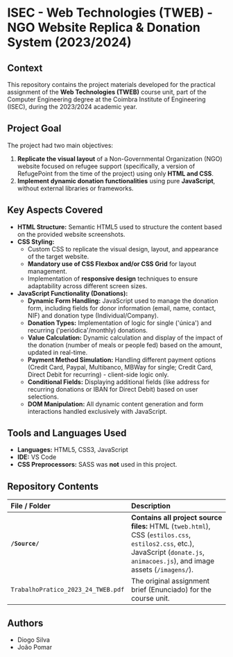# ISEC - Web Technologies (TWEB) - NGO Website Replica & Donation System (2023/2024)

## Context

This repository contains the project materials developed for the practical assignment of the **Web Technologies (TWEB)** course unit, part of the Computer Engineering degree at the Coimbra Institute of Engineering (ISEC), during the 2023/2024 academic year.

## Project Goal

The project had two main objectives:
1.  **Replicate the visual layout** of a Non-Governmental Organization (NGO) website focused on refugee support (specifically, a version of RefugePoint from the time of the project) using only **HTML and CSS**.
2.  **Implement dynamic donation functionalities** using pure **JavaScript**, without external libraries or frameworks.

## Key Aspects Covered

* **HTML Structure:** Semantic HTML5 used to structure the content based on the provided website screenshots.
* **CSS Styling:**
    * Custom CSS to replicate the visual design, layout, and appearance of the target website.
    * **Mandatory use of CSS Flexbox and/or CSS Grid** for layout management.
    * Implementation of **responsive design** techniques to ensure adaptability across different screen sizes.
* **JavaScript Functionality (Donations):**
    * **Dynamic Form Handling:** JavaScript used to manage the donation form, including fields for donor information (email, name, contact, NIF) and donation type (Individual/Company).
    * **Donation Types:** Implementation of logic for single ('única') and recurring ('periódica'/monthly) donations.
    * **Value Calculation:** Dynamic calculation and display of the impact of the donation (number of meals or people fed) based on the amount, updated in real-time.
    * **Payment Method Simulation:** Handling different payment options (Credit Card, Paypal, Multibanco, MBWay for single; Credit Card, Direct Debit for recurring) - client-side logic only.
    * **Conditional Fields:** Displaying additional fields (like address for recurring donations or IBAN for Direct Debit) based on user selections.
    * **DOM Manipulation:** All dynamic content generation and form interactions handled exclusively with JavaScript.

## Tools and Languages Used

* **Languages:** HTML5, CSS3, JavaScript
* **IDE:** VS Code
* **CSS Preprocessors:** SASS was **not** used in this project.

## Repository Contents

| File / Folder                     | Description                                                                                                                              |
| :-------------------------------- | :--------------------------------------------------------------------------------------------------------------------------------------- |
| **`/Source/`** | **Contains all project source files:** HTML (`tweb.html`), CSS (`estilos.css`, `estilos2.css`, etc.), JavaScript (`donate.js`, `animacoes.js`), and image assets (`/imagens/`). |
| `TrabalhoPratico_2023_24_TWEB.pdf`  | The original assignment brief (Enunciado) for the course unit.                                                                            |

## Authors

* Diogo Silva
* João Pomar
